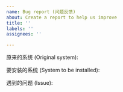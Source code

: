 ```yaml
---
name: Bug report (问题反馈)
about: Create a report to help us improve
title: ''
labels: ''
assignees: ''

---
```


原来的系统 (Original system):

要安装的系统 (System to be installed):

遇到的问题 (Issue):

<!--
请上传截图或者报错内容，注意删除 IP 地址和密码
(Please Upload Screenshot or error message. Be sure to delete the IP address and password)
-->
